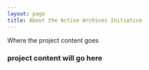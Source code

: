 ```yaml
---
layout: page
title: About the Active Archives Initiative
---
```


Where the project content goes

### project content will go here
